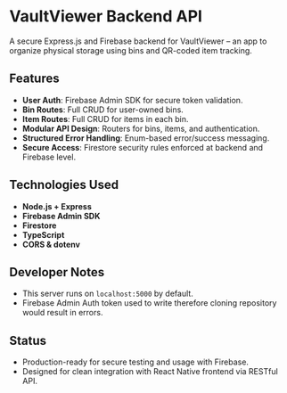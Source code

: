 # VaultViewer Backend API

A secure Express.js and Firebase backend for VaultViewer – an app to organize physical storage using bins and QR-coded item tracking.

## Features
- **User Auth**: Firebase Admin SDK for secure token validation.
- **Bin Routes**: Full CRUD for user-owned bins.
- **Item Routes**: Full CRUD for items in each bin.
- **Modular API Design**: Routers for bins, items, and authentication.
- **Structured Error Handling**: Enum-based error/success messaging.
- **Secure Access**: Firestore security rules enforced at backend and Firebase level.

## Technologies Used
- **Node.js + Express**
- **Firebase Admin SDK**
- **Firestore**
- **TypeScript**
- **CORS & dotenv**

## Developer Notes
- This server runs on `localhost:5000` by default.
- Firebase Admin Auth token used to write therefore cloning repository would result in errors.

## Status
- Production-ready for secure testing and usage with Firebase.
- Designed for clean integration with React Native frontend via RESTful API.